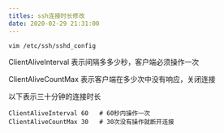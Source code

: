 ```yaml
---
titles: ssh连接时长修改
date: 2020-02-29 21:31:00
---
```


`vim /etc/ssh/sshd_config `

ClientAliveInterval 表示间隔多多少秒，客户端必须操作一次

ClientAliveCountMax 表示客户端在多少次中没有响应，关闭连接

以下表示三十分钟的连接时长
```
ClientAliveInterval 60   # 60秒内操作一次
ClientAliveCountMax 30   # 30次没有操作就断开连接
```